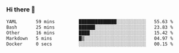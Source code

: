 ### Hi there 👋

<!--
**urzz/urzz** is a ✨ _special_ ✨ repository because its `README.md` (this file) appears on your GitHub profile.

Here are some ideas to get you started:

- 🔭 I’m currently working on ...
- 🌱 I’m currently learning ...
- 👯 I’m looking to collaborate on ...
- 🤔 I’m looking for help with ...
- 💬 Ask me about ...
- 📫 How to reach me: ...
- 😄 Pronouns: ...
- ⚡ Fun fact: ...
-->

<!--START_SECTION:waka-->

```txt
YAML       59 mins         ██████████████░░░░░░░░░░░   55.63 %
Bash       25 mins         ██████░░░░░░░░░░░░░░░░░░░   23.83 %
Other      16 mins         ████░░░░░░░░░░░░░░░░░░░░░   15.42 %
Markdown   5 mins          █▒░░░░░░░░░░░░░░░░░░░░░░░   04.97 %
Docker     0 secs          ░░░░░░░░░░░░░░░░░░░░░░░░░   00.15 %
```

<!--END_SECTION:waka-->
